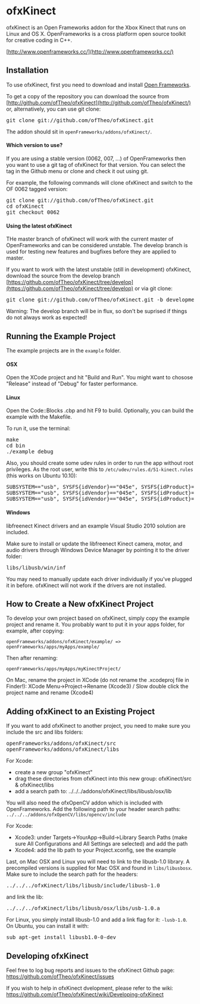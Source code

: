 ofxKinect
==================

ofxKinect is an Open Frameworks addon for the Xbox Kinect that runs on Linux and OS X.
OpenFrameworks is a cross platform open source toolkit for creative coding in C++.

[http://www.openframeworks.cc/](http://www.openframeworks.cc/)

Installation
------------

To use ofxKinect, first you need to download and install [Open Frameworks](https://github.com/openframeworks/openFrameworks).

To get a copy of the repository you can download the source from [http://github.com/ofTheo/ofxKinect](http://github.com/ofTheo/ofxKinect/) or, alternatively, you can use git clone:
<pre>
git clone git://github.com/ofTheo/ofxKinect.git
</pre>

The addon should sit in `openFrameworks/addons/ofxKinect/`.

#### Which version to use?

If you are using a stable version (0062, 007, ...) of OpenFrameworks then you want to use a git tag of ofxKinect for that version. You can select the tag in the Github menu or clone and check it out using git.

For example, the following commands will clone ofxKinect and switch to the OF 0062 tagged version:
<pre>
git clone git://github.com/ofTheo/ofxKinect.git
cd ofxKinect
git checkout 0062
</pre>

#### Using the latest ofxKinect

THe master branch of ofxKinect will work with the current master of OpenFrameworks and can be considered unstable. The develop branch is used for testing new features and bugfixes before they are applied to master.

If you want to work with the latest unstable (still in development) ofxKinect, download the source from the develop branch [https://github.com/ofTheo/ofxKinect/tree/develop](https://github.com/ofTheo/ofxKinect/tree/develop) or via git clone:
<pre>
git clone git://github.com/ofTheo/ofxKinect.git -b development
</pre> 

Warning: The develop branch will be in flux, so don't be suprised if things do not always work as expected!

Running the Example Project
-------------------------------

The example projects are in the `example` folder.

#### OSX

Open the XCode project and hit "Build and Run". You might want to chosose "Release" instead of "Debug" for faster performance.

#### Linux

Open the Code::Blocks .cbp and hit F9 to build. Optionally, you can build the example with the Makefile.

To run it, use the terminal:
<pre>
make
cd bin
./example_debug
</pre>

Also, you should create some udev rules in order to run the app without root privileges. As the root user, write this to `/etc/udev/rules.d/51-kinect.rules` (this works on Ubuntu 10.10):
<pre>
SUBSYSTEM=="usb", SYSFS{idVendor}=="045e", SYSFS{idProduct}=="02ae", MODE="0660", GROUP="plugdev"
SUBSYSTEM=="usb", SYSFS{idVendor}=="045e", SYSFS{idProduct}=="02ad", MODE="0660", GROUP="plugdev"
SUBSYSTEM=="usb", SYSFS{idVendor}=="045e", SYSFS{idProduct}=="02b0", MODE="0660", GROUP="plugdev"
</pre>

#### Windows

libfreenect Kinect drivers and an example Visual Studio 2010 solution are included.

Make sure to install or update the libfreenect Kinect camera, motor, and audio drivers through Windows Device Manager by pointing it to the driver folder:
<pre>
libs/libusb/win/inf
</pre>

You may need to manually update each driver individually if you've plugged it in before. ofxKinect will not work if the drivers are not installed.

How to Create a New ofxKinect Project
-----------------------------------------

To develop your own project based on ofxKinect, simply copy the example project and rename it. You probably want to put it in your apps folder, for example, after copying:

`openFrameworks/addons/ofxKinect/example/ => openFrameworks/apps/myApps/example/`

Then after renaming:

`openFrameworks/apps/myApps/myKinectProject/`

On Mac, rename the project in XCode (do not rename the .xcodeproj file in Finder!): XCode Menu->Project->Rename (Xcode3) / Slow double click the project name and rename (Xcode4)

Adding ofxKinect to an Existing Project
---------------------------------------

If you want to add ofxKinect to another project, you need to make sure you include the src and libs folders:
<pre>
openFrameworks/addons/ofxKinect/src
openFrameworks/addons/ofxKinect/libs
</pre>

For Xcode:

* create a new group "ofxKinect"
* drag these directories from ofxKinect into this new group: ofxKinect/src & ofxKinect/libs
* add a search path to: ../../../addons/ofxKinect/libs/libusb/osx/lib

You will also need the ofxOpenCV addon which is included with OpenFrameworks. Add the following path to your header search paths:
`../../../addons/ofxOpenCV/libs/opencv/include`

For Xcode:

  * Xcode3: under Targets->YourApp->Build->Library Search Paths (make sure All Configurations and All Settings are selected) and add the path
  * Xcode4: add the lib path to your Project.xconfig, see the example

Last, on Mac OSX and Linux you will need to link to the libusb-1.0 library. A precompiled versions is supplied for Mac OSX and found in `libs/libusbosx`. Make sure to include the search path for the headers:
<pre>
../../../ofxKinect/libs/libusb/include/libusb-1.0
</pre>
and link the lib:
<pre>
../../../ofxKinect/libs/libusb/osx/libs/usb-1.0.a
</pre>

For Linux, you simply install libusb-1.0 and add a link flag for it: `-lusb-1.0`. On Ubuntu, you can install it with:
<pre>
sub apt-get install libusb1.0-0-dev
</pre>

Developing ofxKinect
--------------------

Feel free to log bug reports and issues to the ofxKinect Github page: https://github.com/ofTheo/ofxKinect/issues

If you wish to help in ofxKinect dvelopment, please refer to the wiki: https://github.com/ofTheo/ofxKinect/wiki/Developing-ofxKinect

